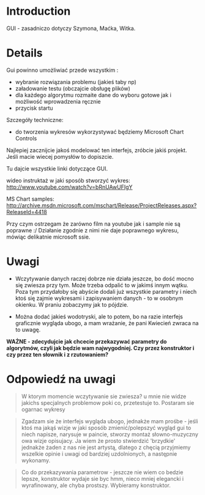 # Introduction #

GUI - zasadniczo dotyczy Szymona, Maćka, Witka.


# Details #

Gui powinno umożliwiać przede wszystkim :

  * wybranie rozwiązania problemu (jakieś taby np)
  * załadowanie testu (obczajcie obsługę plików)
  * dla każdego algorytmu rozmaite dane do wyboru gotowe jak i możliwość wprowadzenia ręcznie
  * przycisk startu

Szczegóły techniczne:
  * do tworzenia wykresów wykorzystywać będziemy Microsoft Chart Controls

Najlepiej zacznijcie jakoś modelować ten interfejs, zróbcie jakiś projekt.
Jeśli macie wiecej pomysłów to dopiszcie.

Tu dajcie wszystkie linki dotyczące GUI.


wideo instruktaż w jaki sposób stworzyć wykres:
http://www.youtube.com/watch?v=bRnUAwUFIgY

MS Chart samples:
http://archive.msdn.microsoft.com/mschart/Release/ProjectReleases.aspx?ReleaseId=4418

Przy czym ostrzegam że zarówno film na youtube jak i sample nie są poprawne :/ Działanie zgodnie z nimi nie daje poprawnego wykresu, mówiąc delikatnie microsoft ssie.


# Uwagi #

  * Wczytywanie danych raczej dobrze nie działa jeszcze, bo dość mocno się zwiesza przy tym. Może trzeba odpalić to w jakimś innym wątku. Poza tym przydałoby się abyście dodali już wszystkie parametry i niech ktoś się zajmie wykresami i zapisywaniem danych - to w osobnym okienku. W praniu zobaczymy jak to pójdzie.

  * Można dodać jakieś wodotryski, ale to potem, bo na razie interfejs graficznie wygląda ubogo, a mam wrażanie, że pani Kwiecień zwraca na to uwagę.

**WAŻNE - zdecydujcie jak chcecie przekazywać parametry do algorytmów, czyli jak będzie wam najwygodniej. Czy przez konstruktor i czy przez ten słownik i z rzutowaniem?**

# Odpowiedź na uwagi #

> W ktorym momencie wczytywanie sie zwiesza? u mnie nie widze jakichs specjalnych problemow poki co, przetestuje to. Postaram sie ogarnac wykresy

> Zgadzam sie że interfejs wygląda ubogo, jednakże mam prośbe - jeśli ktoś ma jakąś wizje w jaki sposób zmienić/polepszyć wygląd gui to niech napisze, narysuje w paincie, stworzy montaż słowno-muzyczny owa wizje opisujacy. Ja wiem że prosto stwierdzić 'brzydkie' jednakże żaden z nas nie jest artystą, dlatego z chęcią przyjmiemy wszelkie opinie i uwagi od bardziej uzdolnionych, a następnie wykonamy.

> Co do przekazywania parametrow - jeszcze nie wiem co bedzie lepsze, konstruktor wydaje sie byc hmm, nieco mniej elegancki i wyrafinowany, ale chyba prostszy. Wybieramy konstruktor.